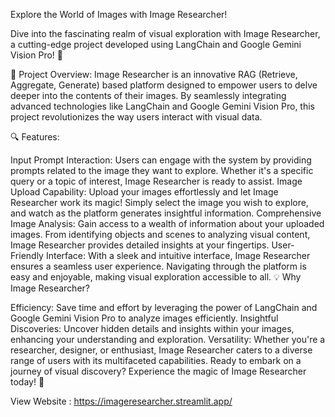 Explore the World of Images with Image Researcher!

Dive into the fascinating realm of visual exploration with Image Researcher, a cutting-edge project developed using LangChain and Google Gemini Vision Pro! 🚀

🎨 Project Overview: Image Researcher is an innovative RAG (Retrieve, Aggregate, Generate) based platform designed to empower users to delve deeper into the contents of their images. By seamlessly integrating advanced technologies like LangChain and Google Gemini Vision Pro, this project revolutionizes the way users interact with visual data.

🔍 Features:

Input Prompt Interaction: Users can engage with the system by providing prompts related to the image they want to explore. Whether it's a specific query or a topic of interest, Image Researcher is ready to assist. Image Upload Capability: Upload your images effortlessly and let Image Researcher work its magic! Simply select the image you wish to explore, and watch as the platform generates insightful information. Comprehensive Image Analysis: Gain access to a wealth of information about your uploaded images. From identifying objects and scenes to analyzing visual content, Image Researcher provides detailed insights at your fingertips. User-Friendly Interface: With a sleek and intuitive interface, Image Researcher ensures a seamless user experience. Navigating through the platform is easy and enjoyable, making visual exploration accessible to all. 💡 Why Image Researcher?

Efficiency: Save time and effort by leveraging the power of LangChain and Google Gemini Vision Pro to analyze images efficiently. Insightful Discoveries: Uncover hidden details and insights within your images, enhancing your understanding and exploration. Versatility: Whether you're a researcher, designer, or enthusiast, Image Researcher caters to a diverse range of users with its multifaceted capabilities. Ready to embark on a journey of visual discovery? Experience the magic of Image Researcher today! 🌟

View Website : https://imageresearcher.streamlit.app/
